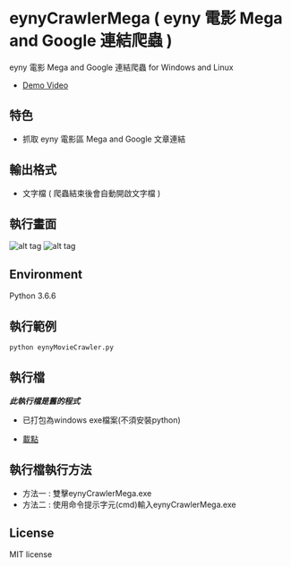 # eynyCrawlerMega ( eyny 電影 Mega and Google 連結爬蟲 )

eyny 電影 Mega and Google 連結爬蟲 for Windows and Linux

* [Demo Video](https://www.youtube.com/watch?v=TFpmHsz2k1s)

## 特色

* 抓取 eyny 電影區 Mega and Google 文章連結

## 輸出格式

* 文字檔 ( 爬蟲結束後會自動開啟文字檔 )

## 執行畫面

![alt tag](http://i.imgur.com/anxAFXz.jpg)
![alt tag](http://i.imgur.com/ouOykUp.jpg)

## Environment

Python 3.6.6

## 執行範例

```python
python eynyMovieCrawler.py
```

## 執行檔

***此執行檔是舊的程式***

* 已打包為windows exe檔案(不須安裝python)

* [載點](https://app.box.com/s/2wwi5pf0nceunh4mg9wbf2qi76s1e7m0)

## 執行檔執行方法

* 方法一 : 雙擊eynyCrawlerMega.exe
* 方法二 : 使用命令提示字元(cmd)輸入eynyCrawlerMega.exe

## License

MIT license
